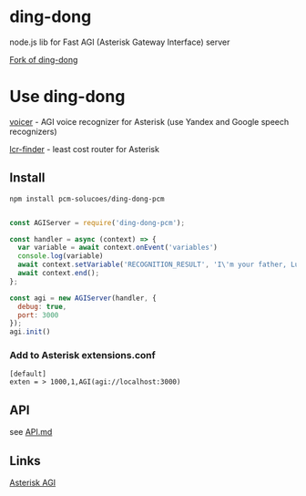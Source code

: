 # ding-dong

node.js lib for Fast AGI (Asterisk Gateway Interface) server

[Fork of ding-dong](http://github.com/antirek/ding-dong)


Use ding-dong
=============

[voicer](http://github.com/antirek/voicer) - AGI voice recognizer for Asterisk (use Yandex and Google speech recognizers)

[lcr-finder](http://github.com/antirek/lcr-finder) - least cost router for Asterisk


## Install

```
npm install pcm-solucoes/ding-dong-pcm

```

`````javascript

const AGIServer = require('ding-dong-pcm');

const handler = async (context) => {
  var variable = await context.onEvent('variables')
  console.log(variable)   
  await context.setVariable('RECOGNITION_RESULT', 'I\'m your father, Luc');
  await context.end();
};

const agi = new AGIServer(handler, {
  debug: true, 
  port: 3000
});
agi.init()

`````

### Add to Asterisk extensions.conf

`````
[default]
exten = > 1000,1,AGI(agi://localhost:3000)
`````

## API 

see [API.md](API.md)


## Links

[Asterisk AGI](https://wiki.asterisk.org/wiki/display/AST/Asterisk+13+AGI+Commands)